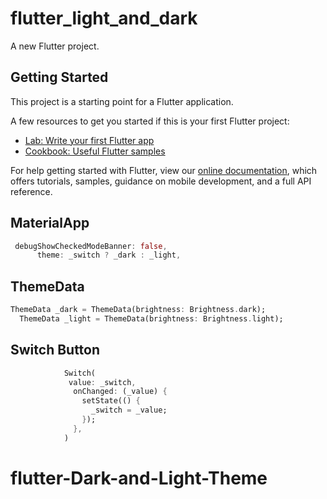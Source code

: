 # flutter_light_and_dark

A new Flutter project.

## Getting Started

This project is a starting point for a Flutter application.

A few resources to get you started if this is your first Flutter project:

- [Lab: Write your first Flutter app](https://flutter.dev/docs/get-started/codelab)
- [Cookbook: Useful Flutter samples](https://flutter.dev/docs/cookbook)

For help getting started with Flutter, view our
[online documentation](https://flutter.dev/docs), which offers tutorials,
samples, guidance on mobile development, and a full API reference.

## MaterialApp

```dart
 debugShowCheckedModeBanner: false,
      theme: _switch ? _dark : _light,
```

## ThemeData

```dart
ThemeData _dark = ThemeData(brightness: Brightness.dark);
  ThemeData _light = ThemeData(brightness: Brightness.light);
```

## Switch Button

```dart
            Switch(
             value: _switch,
              onChanged: (_value) {
                setState(() {
                  _switch = _value;
                });
              },
            )
```
# flutter-Dark-and-Light-Theme
